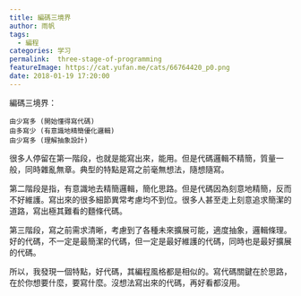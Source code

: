 ```yaml
---
title: 編碼三境界
author: 雨帆
tags:
  - 編程
categories: 学习
permalink:  three-stage-of-programming
featureImage: https://cat.yufan.me/cats/66764420_p0.png
date: 2018-01-19 17:20:00
---
```


編碼三境界：

```
由少寫多 (開始懂得寫代碼)
由多寫少 (有意識地精簡優化邏輯)
由少寫多 (理解抽象設計)
```

<!--more-->

很多人停留在第一階段，也就是能寫出來，能用。但是代碼邏輯不精簡，質量一般，同時雜亂無章。典型的特點是寫之前毫無想法，隨想隨寫。

第二階段是指，有意識地去精簡邏輯，簡化思路。但是代碼因為刻意地精簡，反而不好維護。寫出來的很多細節異常考慮均不到位。很多人甚至走上刻意追求簡潔的道路，寫出極其難看的麵條代碼。

第三階段，寫之前需求清晰，考慮到了各種未來擴展可能，適度抽象，邏輯條理。好的代碼，不一定是最簡潔的代碼，但一定是最好維護的代碼，同時也是最好擴展的代碼。

所以，我發現一個特點，好代碼，其編程風格都是相似的。寫代碼關鍵在於思路，在於你想要什麼，要寫什麼。沒想法寫出來的代碼，再好看都沒用。

